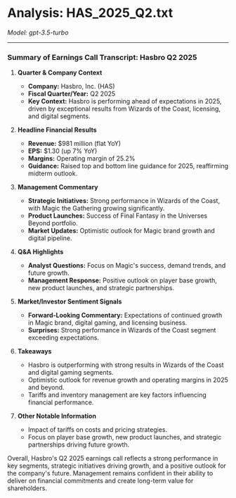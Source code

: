 # Analysis: HAS_2025_Q2.txt

*Model: gpt-3.5-turbo*

---

### Summary of Earnings Call Transcript: Hasbro Q2 2025

1. **Quarter & Company Context**
   - **Company:** Hasbro, Inc. (HAS)
   - **Fiscal Quarter/Year:** Q2 2025
   - **Key Context:** Hasbro is performing ahead of expectations in 2025, driven by exceptional results from Wizards of the Coast, licensing, and digital segments.

2. **Headline Financial Results**
   - **Revenue:** $981 million (flat YoY)
   - **EPS:** $1.30 (up 7% YoY)
   - **Margins:** Operating margin of 25.2%
   - **Guidance:** Raised top and bottom line guidance for 2025, reaffirming midterm outlook.

3. **Management Commentary**
   - **Strategic Initiatives:** Strong performance in Wizards of the Coast, with Magic the Gathering growing significantly.
   - **Product Launches:** Success of Final Fantasy in the Universes Beyond portfolio.
   - **Market Updates:** Optimistic outlook for Magic brand growth and digital pipeline.

4. **Q&A Highlights**
   - **Analyst Questions:** Focus on Magic's success, demand trends, and future growth.
   - **Management Response:** Positive outlook on player base growth, new product launches, and strategic partnerships.

5. **Market/Investor Sentiment Signals**
   - **Forward-Looking Commentary:** Expectations of continued growth in Magic brand, digital gaming, and licensing business.
   - **Surprises:** Strong performance in Wizards of the Coast segment exceeding expectations.

6. **Takeaways**
   - Hasbro is outperforming with strong results in Wizards of the Coast and digital gaming segments.
   - Optimistic outlook for revenue growth and operating margins in 2025 and beyond.
   - Tariffs and inventory management are key factors influencing financial performance.

7. **Other Notable Information**
   - Impact of tariffs on costs and pricing strategies.
   - Focus on player base growth, new product launches, and strategic partnerships driving future growth.

Overall, Hasbro's Q2 2025 earnings call reflects a strong performance in key segments, strategic initiatives driving growth, and a positive outlook for the company's future. Management remains confident in their ability to deliver on financial commitments and create long-term value for shareholders.